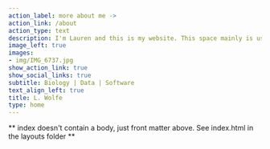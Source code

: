 ```yaml
---
action_label: more about me ->
action_link: /about
action_type: text
description: I'm Lauren and this is my website. This space mainly is used to host my resume and keep track of projects I've contributed to over the years.
image_left: true
images:
- img/IMG_6737.jpg
show_action_link: true
show_social_links: true
subtitle: Biology | Data | Software
text_align_left: true
title: L. Wolfe
type: home
---
```


** index doesn't contain a body, just front matter above.
See index.html in the layouts folder **
